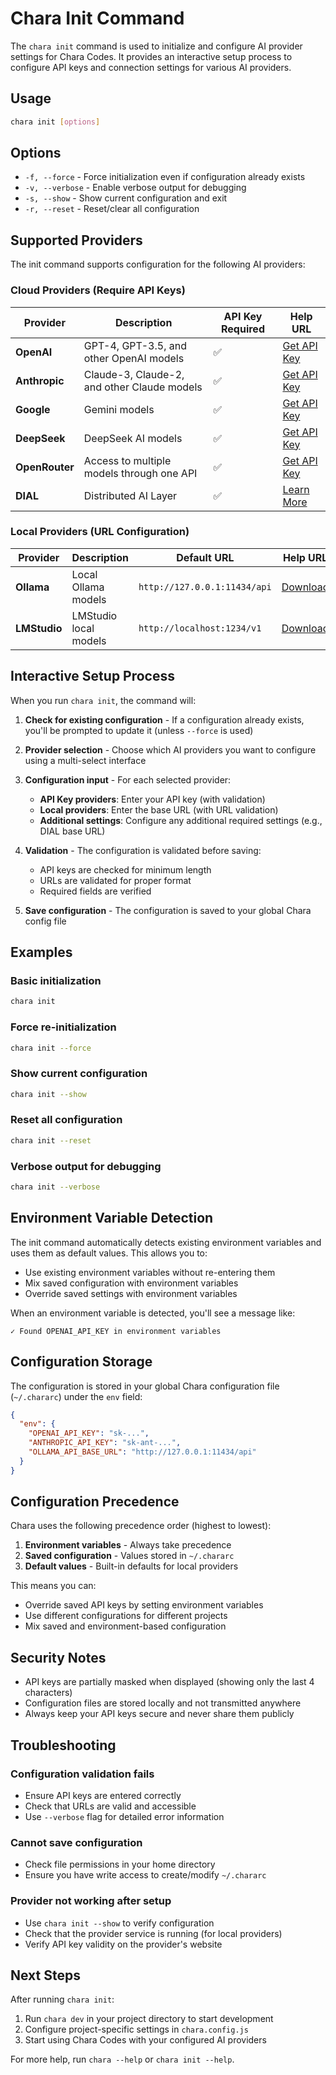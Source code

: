 # Chara Init Command

The `chara init` command is used to initialize and configure AI provider settings for Chara Codes. It provides an interactive setup process to configure API keys and connection settings for various AI providers.

## Usage

```bash
chara init [options]
```

## Options

- `-f, --force` - Force initialization even if configuration already exists
- `-v, --verbose` - Enable verbose output for debugging
- `-s, --show` - Show current configuration and exit
- `-r, --reset` - Reset/clear all configuration

## Supported Providers

The init command supports configuration for the following AI providers:

### Cloud Providers (Require API Keys)

| Provider | Description | API Key Required | Help URL |
|----------|-------------|------------------|----------|
| **OpenAI** | GPT-4, GPT-3.5, and other OpenAI models | ✅ | [Get API Key](https://platform.openai.com/api-keys) |
| **Anthropic** | Claude-3, Claude-2, and other Claude models | ✅ | [Get API Key](https://console.anthropic.com/) |
| **Google** | Gemini models | ✅ | [Get API Key](https://aistudio.google.com/app/apikey) |
| **DeepSeek** | DeepSeek AI models | ✅ | [Get API Key](https://platform.deepseek.com/api_keys) |
| **OpenRouter** | Access to multiple models through one API | ✅ | [Get API Key](https://openrouter.ai/keys) |
| **DIAL** | Distributed AI Layer | ✅ | [Learn More](https://dialx.ai/) |

### Local Providers (URL Configuration)

| Provider | Description | Default URL | Help URL |
|----------|-------------|-------------|----------|
| **Ollama** | Local Ollama models | `http://127.0.0.1:11434/api` | [Download](https://ollama.com/download) |
| **LMStudio** | LMStudio local models | `http://localhost:1234/v1` | [Download](https://lmstudio.ai/) |

## Interactive Setup Process

When you run `chara init`, the command will:

1. **Check for existing configuration** - If a configuration already exists, you'll be prompted to update it (unless `--force` is used)

2. **Provider selection** - Choose which AI providers you want to configure using a multi-select interface

3. **Configuration input** - For each selected provider:
   - **API Key providers**: Enter your API key (with validation)
   - **Local providers**: Enter the base URL (with URL validation)
   - **Additional settings**: Configure any additional required settings (e.g., DIAL base URL)

4. **Validation** - The configuration is validated before saving:
   - API keys are checked for minimum length
   - URLs are validated for proper format
   - Required fields are verified

5. **Save configuration** - The configuration is saved to your global Chara config file

## Examples

### Basic initialization
```bash
chara init
```

### Force re-initialization
```bash
chara init --force
```

### Show current configuration
```bash
chara init --show
```

### Reset all configuration
```bash
chara init --reset
```

### Verbose output for debugging
```bash
chara init --verbose
```

## Environment Variable Detection

The init command automatically detects existing environment variables and uses them as default values. This allows you to:

- Use existing environment variables without re-entering them
- Mix saved configuration with environment variables
- Override saved settings with environment variables

When an environment variable is detected, you'll see a message like:
```
✓ Found OPENAI_API_KEY in environment variables
```

## Configuration Storage

The configuration is stored in your global Chara configuration file (`~/.chararc`) under the `env` field:

```json
{
  "env": {
    "OPENAI_API_KEY": "sk-...",
    "ANTHROPIC_API_KEY": "sk-ant-...",
    "OLLAMA_API_BASE_URL": "http://127.0.0.1:11434/api"
  }
}
```

## Configuration Precedence

Chara uses the following precedence order (highest to lowest):

1. **Environment variables** - Always take precedence
2. **Saved configuration** - Values stored in `~/.chararc`
3. **Default values** - Built-in defaults for local providers

This means you can:
- Override saved API keys by setting environment variables
- Use different configurations for different projects
- Mix saved and environment-based configuration

## Security Notes

- API keys are partially masked when displayed (showing only the last 4 characters)
- Configuration files are stored locally and not transmitted anywhere
- Always keep your API keys secure and never share them publicly

## Troubleshooting

### Configuration validation fails
- Ensure API keys are entered correctly
- Check that URLs are valid and accessible
- Use `--verbose` flag for detailed error information

### Cannot save configuration
- Check file permissions in your home directory
- Ensure you have write access to create/modify `~/.chararc`

### Provider not working after setup
- Use `chara init --show` to verify configuration
- Check that the provider service is running (for local providers)
- Verify API key validity on the provider's website

## Next Steps

After running `chara init`:

1. Run `chara dev` in your project directory to start development
2. Configure project-specific settings in `chara.config.js`
3. Start using Chara Codes with your configured AI providers

For more help, run `chara --help` or `chara init --help`.
